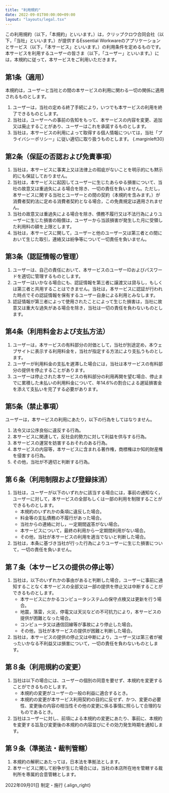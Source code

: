 ```yaml
---
title: "利用規約"
date: 2022-09-01T00:00:00+09:00
layout: "layouts/legal.tsx"
---
```


この利用規約（以下，「本規約」といいます。）は，クリップクロウ合同会社（以下，「当社」といいます。）が提供するEssential
Workwareのアプリケーションとサービス（以下，「本サービス」といいます。）の利用条件を定めるものです。本サービスを利用するユーザーの皆さま（以下，「ユーザー」といいます。）には，本規約に従って，本サービスをご利用いただきます。

## <span>第1条（適用）</span>

本規約は，ユーザーと当社との間の本サービスの利用に関わる一切の関係に適用されるものとします。

1. ユーザーは，当社の定める終了手続により，いつでも本サービスの利用を終了できるものとします。
2. 当社は，ユーザーへの事前の告知をもって、本サービスの内容を変更、追加又は廃止することがあり、ユーザーはこれを承諾するものとします。
3. 当社は，本サービスの利用によって取得する個人情報については，当社「プライバシーポリシー」に従い適切に取り扱うものとします。
{.marginleft30}

## <span>第2条（保証の否認および免責事項）</span>

1. 当社は，本サービスに事実上又は法律上の瑕疵がないことを明示的にも黙示的にも保証しておりません。
2. 当社は，本サービスに起因してユーザーに生じたあらゆる損害について、当社の故意又は重過失による場合を除き、一切の責任を負いません。ただし，本サービスに関する当社とユーザーとの間の契約（本規約を含みます。）が消費者契約法に定める消費者契約となる場合，この免責規定は適用されません。
3. 当社の故意又は重過失による場合を除き、債務不履行又は不法行為によりユーザーに生じた損害の賠償は，ユーザーから当該損害が発生した月に受領した利用料の額を上限とします。
4. 当社は，本サービスに関して，ユーザーと他のユーザー又は第三者との間において生じた取引，連絡又は紛争等について一切責任を負いません。

## <span>第3条（認証情報の管理）</span>

1. ユーザーは、自己の責任において、本サービスのユーザーIDおよびパスワードを適切に管理するものとします。
2. ユーザーはいかなる場合にも、認証情報を第三者に譲渡又は貸与し，もしくは第三者と共用することはできません。当社は，本サービスに認証が行われた時点でその認証情報を保有するユーザー自身による利用とみなします。
3. 認証情報が第三者によって使用されたことによって生じた損害は，当社に故意又は重大な過失がある場合を除き，当社は一切の責任を負わないものとします。

## <span>第4条（利用料金および支払方法）</span>

1. ユーザーは，本サービスの有料部分の対価として，当社が別途定め，本ウェブサイトに表示する利用料金を，当社が指定する方法により支払うものとします。
2. ユーザーが利用料金の支払を遅滞した場合には，当社は本サービスの有料部分の提供を停止することがあります。
3. ユーザーは停止された本サービスの有料部分の利用再開を望む場合、停止までに累積した未払いの利用料金について、年14.6%の割合による遅延損害金を添えて支払いを完了する必要があります。

## <span>第5条（禁止事項）</span>

ユーザーは，本サービスの利用にあたり，以下の行為をしてはなりません。

1. 法令又は公序良俗に違反する行為。
2. 本サービスに関連して，反社会的勢力に対して利益を供与する行為。
3. 本サービスの運営を妨害するおそれのある行為。
4. 本サービスの内容等，本サービスに含まれる著作権，商標権ほか知的財産権を侵害する行為。
5. その他，当社が不適切と判断する行為。

## <span>第６条（利用制限および登録抹消）</span>

1. 当社は，ユーザーが以下のいずれかに該当する場合には，事前の通知なく，ユーザーに対して，本サービスの全部もしくは一部の利用を制限することができるものとします。
   - 本規約のいずれかの条項に違反した場合。
   - 料金等の支払債務の不履行があった場合。
   - 当社からの連絡に対し，一定期間返答がない場合。
   - 本サービスについて，最終の利用から一定期間利用がない場合。
   - その他，当社が本サービスの利用を適当でないと判断した場合。
2. 当社は，本条に基づき当社が行った行為によりユーザーに生じた損害について，一切の責任を負いません。

## <span>第７条（本サービスの提供の停止等）</span>

1. 当社は，以下のいずれかの事由があると判断した場合，ユーザーに事前に通知することなく本サービスの全部又は一部の提供を停止又は中断することができるものとします。
   - 本サービスにかかるコンピュータシステムの保守点検又は更新を行う場合。
   - 地震，落雷，火災，停電又は天災などの不可抗力により，本サービスの提供が困難となった場合。
   - コンピュータ又は通信回線等が事故により停止した場合。
   - その他，当社が本サービスの提供が困難と判断した場合。
2. 当社は，本サービスの提供の停止又は中断により，ユーザー又は第三者が被ったいかなる不利益又は損害について，一切の責任を負わないものとします。

## <span>第８条（利用規約の変更）</span>

1. 当社は以下の場合には、ユーザーの個別の同意を要せず、本規約を変更することができるものとします。
   - 本規約の変更がユーザーの一般の利益に適合するとき。
   - 本規約の変更が本サービス利用契約の目的に反せず、かつ、変更の必要性、変更後の内容の相当性その他の変更に係る事情に照らして合理的なものであるとき。
2. 当社はユーザーに対し、前項による本規約の変更にあたり、事前に、本規約を変更する旨及び変更後の本規約の内容並びにその効力発生時期を通知します。

## <span>第９条（準拠法・裁判管轄）</span>

1. 本規約の解釈にあたっては，日本法を準拠法とします。
2. 本サービスに関して紛争が生じた場合には，当社の本店所在地を管轄する裁判所を専属的合意管轄とします。

2022年09月01日 制定・施行
{.align_right}
